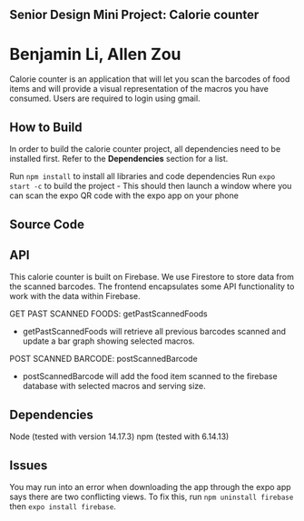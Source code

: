 ## Senior Design Mini Project: Calorie counter
# Benjamin Li, Allen Zou

Calorie counter is an application that will let you scan the barcodes of food items and will provide a visual representation of the macros you have consumed. Users are required to login using gmail.

## How to Build
In order to build the calorie counter project, all dependencies need to be installed first. Refer to the **Dependencies** section for a list.

Run ```npm install``` to install all libraries and code dependencies
Run ```expo start -c``` to build the project
	 - This should then launch a window where you can scan the expo QR code with the expo app on your phone

## Source Code

## API
This calorie counter is built on Firebase. We use Firestore to store data from the scanned barcodes. The frontend encapsulates some API functionality to work with the data within Firebase.

GET PAST SCANNED FOODS: getPastScannedFoods
 - getPastScannedFoods will retrieve all previous barcodes scanned and update a bar graph showing selected macros.

POST SCANNED BARCODE: postScannedBarcode
 - postScannedBarcode will add the food item scanned to the firebase database with selected macros and serving size.

## Dependencies
Node (tested with version 14.17.3)
npm (tested with 6.14.13)

## Issues
You may run into an error when downloading the app through the expo app says there are two conflicting views. To fix this, run ```npm uninstall firebase``` then ```expo install firebase```.
